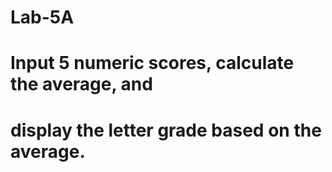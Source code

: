 # Lab-5A
# Input 5 numeric scores, calculate the average, and
# display the letter grade based on the average.
